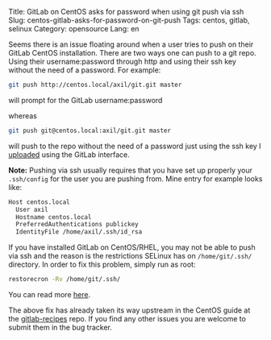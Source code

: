 Title: GitLab on CentOS asks for password when using git push via ssh
Slug: centos-gitlab-asks-for-password-on-git-push
Tags: centos, gitlab, selinux
Category: opensource
Lang: en

Seems there is an issue floating around when a user tries to push on their
GitLab CentOS installation. There are two ways one can push to a git repo.
Using their username:password through http and using their ssh key without
the need of a password. For example:

```bash
git push http://centos.local/axil/git.git master
```

will prompt for the GitLab username:password

whereas

```bash
git push git@centos.local:axil/git.git master
```

will push to the repo without the need of a password just using the ssh key
I [uploaded][ssh-key-upload] using the GitLab interface.

**Note:** Pushing via ssh usually requires that you have set up properly
your `.ssh/config` for the user you are pushing from. Mine entry for example
looks like:

```bash
Host centos.local
  User axil
  Hostname centos.local
  PreferredAuthentications publickey
  IdentityFile /home/axil/.ssh/id_rsa
```

If you have installed GitLab on CentOS/RHEL, you may not be able to push via ssh
and the reason is the restrictions SELinux has on `/home/git/.ssh/` directory.
In order to fix this problem, simply run as root:

```bash
restorecron -Rv /home/git/.ssh/
```

You can read more [here][centos-ssh].

The above fix has already taken its way upstream in the CentOS guide at the [gitlab-recipes][] repo.
If you find any other issues you are welcome to submit them in the bug tracker.

[gitlab-recipes]: https://gitlab.com/axil/gitlab-recipes/commit/ab3dd4b427b4b6e531eda5de0775ea1b56f577bb "Ensure the correct SELinux contexts are set on .ssh/"
[centos-ssh]: http://wiki.centos.org/HowTos/Network/SecuringSSH "Securing OpenSSH on CentOS"
[ssh-key-upload]: https://www.youtube.com/watch?v=54mxyLo3Mqk "Create and Add your SSH key to GitLab "
